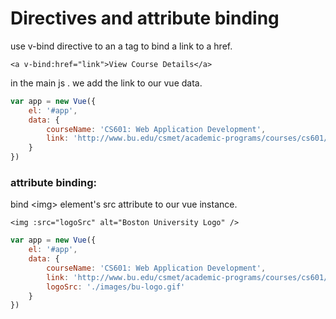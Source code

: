 # Directives and attribute binding

use v-bind directive to an a tag to bind a link to a href.

```text
<a v-bind:href="link">View Course Details</a>    
```

in the main js . we add the link to our vue data. 

```javascript
var app = new Vue({
    el: '#app',
    data: {
        courseName: 'CS601: Web Application Development',
        link: 'http://www.bu.edu/csmet/academic-programs/courses/cs601/'
    }
})
```

### attribute binding: 

bind &lt;img&gt; element's src attribute to our vue instance. 

```markup
<img :src="logoSrc" alt="Boston University Logo" />
```

```javascript
var app = new Vue({
    el: '#app',
    data: {
        courseName: 'CS601: Web Application Development',
        link: 'http://www.bu.edu/csmet/academic-programs/courses/cs601/',
        logoSrc: './images/bu-logo.gif'
    }
})
```

